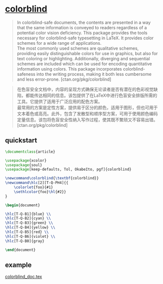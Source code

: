 # [colorblind](https://www.ctan.org/pkg/colorblind)

> In colorblind-safe documents, the contents are presented in a way that the same information is conveyed to readers regardless of a potential color vision deficiency. This package provides the tools necessary for colorblind-safe typesetting in LaTeX. It provides color schemes for a wide range of applications.  
> The most commonly used schemes are qualitative schemes, providing easily distinguishable colors for use in graphics, but also for text coloring or highlighting. Additionally, diverging and sequential schemes are included which can be used for encoding quantitative information using colors. This package 
incorporates colorblind-safeness into the writing process, making it both less cumbersome and less error-prone. [ctan.org/pkg/colorblind]

> 在色盲安全文档中，内容的呈现方式确保无论读者是否有潜在的色彩视觉缺陷，都能传达相同的信息。该包提供了在LaTeX中进行色盲安全排版所需的工具。它提供了适用于广泛应用的配色方案。  
> 最常用的方案是定性方案，提供易于区分的颜色，适用于图形，但也可用于文本着色或高亮。此外，包含了发散型和顺序型方案，可用于使用颜色编码定量信息。该包将色盲安全性纳入写作过程，使其既不繁琐又不容易出错。 [ctan.org/pkg/colorblind]

## quickstart

```tex
\documentclass{article}

\usepackage{xcolor}
\usepackage{soul}
\usepackage[keep-defaults, Tol, OkabeIto, pgf]{colorblind}

\newcommand\colorblind{\textbf{colorblind}}
\newcommand\hlc[2][T-Q-PH4]{{
    \colorlet{foo}{#1}
    \sethlcolor{foo}\hl{#2}}
}

\begin{document}

\hlc[T-Q-B1]{blue} \\
\hlc[T-Q-B2]{cyan} \\
\hlc[T-Q-B3]{green} \\
\hlc[T-Q-B4]{yellow} \\
\hlc[T-Q-B5]{red} \\
\hlc[T-Q-B6]{violet} \\
\hlc[T-Q-B0]{gray}

\end{document}
```

## example

[colorblind_doc.tex](https://github.com/simon-pfahler/colorblind/blob/main/colorblind_doc.tex)
